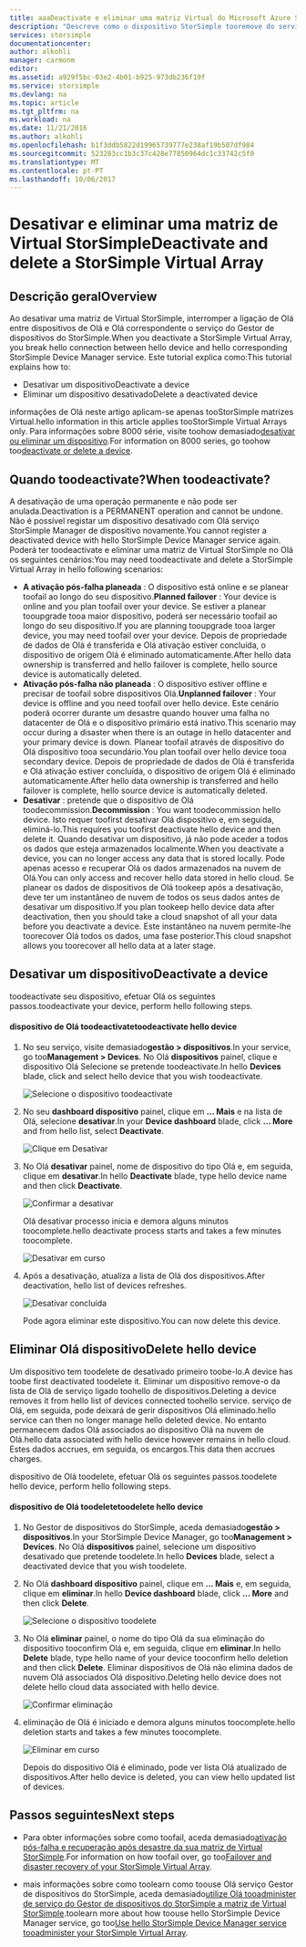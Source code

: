 ```yaml
---
title: aaaDeactivate e eliminar uma matriz Virtual do Microsoft Azure StorSimple | Microsoft Docs
description: "Descreve como o dispositivo StorSimple tooremove do serviço ao desativar-o primeiro e, em seguida, eliminá-lo."
services: storsimple
documentationcenter: 
author: alkohli
manager: carmonm
editor: 
ms.assetid: a929f5bc-03e2-4b01-b925-973db236f19f
ms.service: storsimple
ms.devlang: na
ms.topic: article
ms.tgt_pltfrm: na
ms.workload: na
ms.date: 11/21/2016
ms.author: alkohli
ms.openlocfilehash: b1f3ddb5822d19965739777e238af19b507df984
ms.sourcegitcommit: 523283cc1b3c37c428e77850964dc1c33742c5f0
ms.translationtype: MT
ms.contentlocale: pt-PT
ms.lasthandoff: 10/06/2017
---
```

# <a name="deactivate-and-delete-a-storsimple-virtual-array"></a><span data-ttu-id="ca172-103">Desativar e eliminar uma matriz de Virtual StorSimple</span><span class="sxs-lookup"><span data-stu-id="ca172-103">Deactivate and delete a StorSimple Virtual Array</span></span>

## <a name="overview"></a><span data-ttu-id="ca172-104">Descrição geral</span><span class="sxs-lookup"><span data-stu-id="ca172-104">Overview</span></span>

<span data-ttu-id="ca172-105">Ao desativar uma matriz de Virtual StorSimple, interromper a ligação de Olá entre dispositivos de Olá e Olá correspondente o serviço do Gestor de dispositivos do StorSimple.</span><span class="sxs-lookup"><span data-stu-id="ca172-105">When you deactivate a StorSimple Virtual Array, you break hello connection between hello device and hello corresponding StorSimple Device Manager service.</span></span> <span data-ttu-id="ca172-106">Este tutorial explica como:</span><span class="sxs-lookup"><span data-stu-id="ca172-106">This tutorial explains how to:</span></span>

* <span data-ttu-id="ca172-107">Desativar um dispositivo</span><span class="sxs-lookup"><span data-stu-id="ca172-107">Deactivate a device</span></span> 
* <span data-ttu-id="ca172-108">Eliminar um dispositivo desativado</span><span class="sxs-lookup"><span data-stu-id="ca172-108">Delete a deactivated device</span></span>

<span data-ttu-id="ca172-109">informações de Olá neste artigo aplicam-se apenas tooStorSimple matrizes Virtual.</span><span class="sxs-lookup"><span data-stu-id="ca172-109">hello information in this article applies tooStorSimple Virtual Arrays only.</span></span> <span data-ttu-id="ca172-110">Para informações sobre 8000 série, visite toohow demasiado[desativar ou eliminar um dispositivo](storsimple-deactivate-and-delete-device.md).</span><span class="sxs-lookup"><span data-stu-id="ca172-110">For information on 8000 series, go toohow too[deactivate or delete a device](storsimple-deactivate-and-delete-device.md).</span></span>

## <a name="when-toodeactivate"></a><span data-ttu-id="ca172-111">Quando toodeactivate?</span><span class="sxs-lookup"><span data-stu-id="ca172-111">When toodeactivate?</span></span>

<span data-ttu-id="ca172-112">A desativação de uma operação permanente e não pode ser anulada.</span><span class="sxs-lookup"><span data-stu-id="ca172-112">Deactivation is a PERMANENT operation and cannot be undone.</span></span> <span data-ttu-id="ca172-113">Não é possível registar um dispositivo desativado com Olá serviço StorSimple Manager de dispositivo novamente.</span><span class="sxs-lookup"><span data-stu-id="ca172-113">You cannot register a deactivated device with hello StorSimple Device Manager service again.</span></span> <span data-ttu-id="ca172-114">Poderá ter toodeactivate e eliminar uma matriz de Virtual StorSimple no Olá os seguintes cenários:</span><span class="sxs-lookup"><span data-stu-id="ca172-114">You may need toodeactivate and delete a StorSimple Virtual Array in hello following scenarios:</span></span>

* <span data-ttu-id="ca172-115">**A ativação pós-falha planeada** : O dispositivo está online e se planear toofail ao longo do seu dispositivo.</span><span class="sxs-lookup"><span data-stu-id="ca172-115">**Planned failover** : Your device is online and you plan toofail over your device.</span></span> <span data-ttu-id="ca172-116">Se estiver a planear tooupgrade tooa maior dispositivo, poderá ser necessário toofail ao longo do seu dispositivo.</span><span class="sxs-lookup"><span data-stu-id="ca172-116">If you are planning tooupgrade tooa larger device, you may need toofail over your device.</span></span> <span data-ttu-id="ca172-117">Depois de propriedade de dados de Olá é transferida e Olá ativação estiver concluída, o dispositivo de origem Olá é eliminado automaticamente.</span><span class="sxs-lookup"><span data-stu-id="ca172-117">After hello data ownership is transferred and hello failover is complete, hello source device is automatically deleted.</span></span>
* <span data-ttu-id="ca172-118">**Ativação pós-falha não planeada** : O dispositivo estiver offline e precisar de toofail sobre dispositivos Olá.</span><span class="sxs-lookup"><span data-stu-id="ca172-118">**Unplanned failover** : Your device is offline and you need toofail over hello device.</span></span> <span data-ttu-id="ca172-119">Este cenário poderá ocorrer durante um desastre quando houver uma falha no datacenter de Olá e o dispositivo primário está inativo.</span><span class="sxs-lookup"><span data-stu-id="ca172-119">This scenario may occur during a disaster when there is an outage in hello datacenter and your primary device is down.</span></span> <span data-ttu-id="ca172-120">Planear toofail através de dispositivo do Olá dispositivo tooa secundário.</span><span class="sxs-lookup"><span data-stu-id="ca172-120">You plan toofail over hello device tooa secondary device.</span></span> <span data-ttu-id="ca172-121">Depois de propriedade de dados de Olá é transferida e Olá ativação estiver concluída, o dispositivo de origem Olá é eliminado automaticamente.</span><span class="sxs-lookup"><span data-stu-id="ca172-121">After hello data ownership is transferred and hello failover is complete, hello source device is automatically deleted.</span></span>
* <span data-ttu-id="ca172-122">**Desativar** : pretende que o dispositivo de Olá toodecommission.</span><span class="sxs-lookup"><span data-stu-id="ca172-122">**Decommission** : You want toodecommission hello device.</span></span> <span data-ttu-id="ca172-123">Isto requer toofirst desativar Olá dispositivo e, em seguida, eliminá-lo.</span><span class="sxs-lookup"><span data-stu-id="ca172-123">This requires you toofirst deactivate hello device and then delete it.</span></span> <span data-ttu-id="ca172-124">Quando desativar um dispositivo, já não pode aceder a todos os dados que esteja armazenados localmente.</span><span class="sxs-lookup"><span data-stu-id="ca172-124">When you deactivate a device, you can no longer access any data that is stored locally.</span></span> <span data-ttu-id="ca172-125">Pode apenas acesso e recuperar Olá os dados armazenados na nuvem de Olá.</span><span class="sxs-lookup"><span data-stu-id="ca172-125">You can only access and recover hello data stored in hello cloud.</span></span> <span data-ttu-id="ca172-126">Se planear os dados de dispositivos de Olá tookeep após a desativação, deve ter um instantâneo de nuvem de todos os seus dados antes de desativar um dispositivo.</span><span class="sxs-lookup"><span data-stu-id="ca172-126">If you plan tookeep hello device data after deactivation, then you should take a cloud snapshot of all your data before you deactivate a device.</span></span> <span data-ttu-id="ca172-127">Este instantâneo na nuvem permite-lhe toorecover Olá todos os dados, uma fase posterior.</span><span class="sxs-lookup"><span data-stu-id="ca172-127">This cloud snapshot allows you toorecover all hello data at a later stage.</span></span>

## <a name="deactivate-a-device"></a><span data-ttu-id="ca172-128">Desativar um dispositivo</span><span class="sxs-lookup"><span data-stu-id="ca172-128">Deactivate a device</span></span>

<span data-ttu-id="ca172-129">toodeactivate seu dispositivo, efetuar Olá os seguintes passos.</span><span class="sxs-lookup"><span data-stu-id="ca172-129">toodeactivate your device, perform hello following steps.</span></span>

#### <a name="toodeactivate-hello-device"></a><span data-ttu-id="ca172-130">dispositivo de Olá toodeactivate</span><span class="sxs-lookup"><span data-stu-id="ca172-130">toodeactivate hello device</span></span>

1. <span data-ttu-id="ca172-131">No seu serviço, visite demasiado**gestão > dispositivos**.</span><span class="sxs-lookup"><span data-stu-id="ca172-131">In your service, go too**Management > Devices**.</span></span> <span data-ttu-id="ca172-132">No Olá **dispositivos** painel, clique e dispositivo Olá Selecione se pretende toodeactivate.</span><span class="sxs-lookup"><span data-stu-id="ca172-132">In hello **Devices** blade, click and select hello device that you wish toodeactivate.</span></span>
   
    ![Selecione o dispositivo toodeactivate](./media/storsimple-virtual-array-deactivate-and-delete-device/deactivate-delete7.png)
2. <span data-ttu-id="ca172-134">No seu **dashboard dispositivo** painel, clique em **... Mais** e na lista de Olá, selecione **desativar**.</span><span class="sxs-lookup"><span data-stu-id="ca172-134">In your **Device dashboard** blade, click **… More** and from hello list, select **Deactivate**.</span></span>
   
    ![Clique em Desativar](./media/storsimple-virtual-array-deactivate-and-delete-device/deactivate-delete8.png)
3. <span data-ttu-id="ca172-136">No Olá **desativar** painel, nome de dispositivo do tipo Olá e, em seguida, clique em **desativar**.</span><span class="sxs-lookup"><span data-stu-id="ca172-136">In hello **Deactivate** blade, type hello device name and then click **Deactivate**.</span></span> 
   
    ![Confirmar a desativar](./media/storsimple-virtual-array-deactivate-and-delete-device/deactivate-delete1.png)
   
    <span data-ttu-id="ca172-138">Olá desativar processo inicia e demora alguns minutos toocomplete.</span><span class="sxs-lookup"><span data-stu-id="ca172-138">hello deactivate process starts and takes a few minutes toocomplete.</span></span>
   
    ![Desativar em curso](./media/storsimple-virtual-array-deactivate-and-delete-device/deactivate-delete2.png)
4. <span data-ttu-id="ca172-140">Após a desativação, atualiza a lista de Olá dos dispositivos.</span><span class="sxs-lookup"><span data-stu-id="ca172-140">After deactivation, hello list of devices refreshes.</span></span>
   
    ![Desativar concluída](./media/storsimple-virtual-array-deactivate-and-delete-device/deactivate-delete3.png)
   
    <span data-ttu-id="ca172-142">Pode agora eliminar este dispositivo.</span><span class="sxs-lookup"><span data-stu-id="ca172-142">You can now delete this device.</span></span>

## <a name="delete-hello-device"></a><span data-ttu-id="ca172-143">Eliminar Olá dispositivo</span><span class="sxs-lookup"><span data-stu-id="ca172-143">Delete hello device</span></span>

<span data-ttu-id="ca172-144">Um dispositivo tem toodelete de desativado primeiro toobe-lo.</span><span class="sxs-lookup"><span data-stu-id="ca172-144">A device has toobe first deactivated toodelete it.</span></span> <span data-ttu-id="ca172-145">Eliminar um dispositivo remove-o da lista de Olá de serviço ligado toohello de dispositivos.</span><span class="sxs-lookup"><span data-stu-id="ca172-145">Deleting a device removes it from hello list of devices connected toohello service.</span></span> <span data-ttu-id="ca172-146">serviço de Olá, em seguida, pode deixará de gerir dispositivos Olá eliminado.</span><span class="sxs-lookup"><span data-stu-id="ca172-146">hello service can then no longer manage hello deleted device.</span></span> <span data-ttu-id="ca172-147">No entanto permanecem dados Olá associados ao dispositivo Olá na nuvem de Olá.</span><span class="sxs-lookup"><span data-stu-id="ca172-147">hello data associated with hello device however remains in hello cloud.</span></span> <span data-ttu-id="ca172-148">Estes dados accrues, em seguida, os encargos.</span><span class="sxs-lookup"><span data-stu-id="ca172-148">This data then accrues charges.</span></span>

<span data-ttu-id="ca172-149">dispositivo de Olá toodelete, efetuar Olá os seguintes passos.</span><span class="sxs-lookup"><span data-stu-id="ca172-149">toodelete hello device, perform hello following steps.</span></span>

#### <a name="toodelete-hello-device"></a><span data-ttu-id="ca172-150">dispositivo de Olá toodelete</span><span class="sxs-lookup"><span data-stu-id="ca172-150">toodelete hello device</span></span>

1. <span data-ttu-id="ca172-151">No Gestor de dispositivos do StorSimple, aceda demasiado**gestão > dispositivos**.</span><span class="sxs-lookup"><span data-stu-id="ca172-151">In your StorSimple Device Manager, go too**Management > Devices**.</span></span> <span data-ttu-id="ca172-152">No Olá **dispositivos** painel, selecione um dispositivo desativado que pretende toodelete.</span><span class="sxs-lookup"><span data-stu-id="ca172-152">In hello **Devices** blade, select a deactivated device that you wish toodelete.</span></span>
2. <span data-ttu-id="ca172-153">No Olá **dashboard dispositivo** painel, clique em **... Mais** e, em seguida, clique em **eliminar**.</span><span class="sxs-lookup"><span data-stu-id="ca172-153">In hello **Device dashboard** blade, click **… More** and then click **Delete**.</span></span>
   
   ![Selecione o dispositivo toodelete](./media/storsimple-virtual-array-deactivate-and-delete-device/deactivate-delete4.png)
3. <span data-ttu-id="ca172-155">No Olá **eliminar** painel, o nome do tipo Olá da sua eliminação do dispositivo tooconfirm Olá e, em seguida, clique em **eliminar**.</span><span class="sxs-lookup"><span data-stu-id="ca172-155">In hello **Delete** blade, type hello name of your device tooconfirm hello deletion and then click **Delete**.</span></span> <span data-ttu-id="ca172-156">Eliminar dispositivos de Olá não elimina dados de nuvem Olá associados Olá dispositivo.</span><span class="sxs-lookup"><span data-stu-id="ca172-156">Deleting hello device does not delete hello cloud data associated with hello device.</span></span> 
   
   ![Confirmar eliminação](./media/storsimple-virtual-array-deactivate-and-delete-device/deactivate-delete5.png) 
4. <span data-ttu-id="ca172-158">eliminação de Olá é iniciado e demora alguns minutos toocomplete.</span><span class="sxs-lookup"><span data-stu-id="ca172-158">hello deletion starts and takes a few minutes toocomplete.</span></span>
   
   ![Eliminar em curso](./media/storsimple-virtual-array-deactivate-and-delete-device/deactivate-delete6.png)
   
    <span data-ttu-id="ca172-160">Depois do dispositivo Olá é eliminado, pode ver lista Olá atualizado de dispositivos.</span><span class="sxs-lookup"><span data-stu-id="ca172-160">After hello device is deleted, you can view hello updated list of devices.</span></span>

## <a name="next-steps"></a><span data-ttu-id="ca172-161">Passos seguintes</span><span class="sxs-lookup"><span data-stu-id="ca172-161">Next steps</span></span>

* <span data-ttu-id="ca172-162">Para obter informações sobre como toofail, aceda demasiado[ativação pós-falha e recuperação após desastre da sua matriz de Virtual StorSimple](storsimple-virtual-array-failover-dr.md).</span><span class="sxs-lookup"><span data-stu-id="ca172-162">For information on how toofail over, go too[Failover and disaster recovery of your StorSimple Virtual Array](storsimple-virtual-array-failover-dr.md).</span></span>

* <span data-ttu-id="ca172-163">mais informações sobre como toolearn como toouse Olá serviço Gestor de dispositivos do StorSimple, aceda demasiado[utilize Olá tooadminister de serviço do Gestor de dispositivos do StorSimple a matriz de Virtual StorSimple](storsimple-virtual-array-manager-service-administration.md).</span><span class="sxs-lookup"><span data-stu-id="ca172-163">toolearn more about how toouse hello StorSimple Device Manager service, go too[Use hello StorSimple Device Manager service tooadminister your StorSimple Virtual Array](storsimple-virtual-array-manager-service-administration.md).</span></span> 

